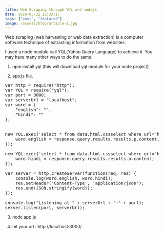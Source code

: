 ```yaml
---
title: Web Scraping through YQL and nodejs
date: 2020-05-22 12:33:17
tags: ["post", "featured"]
image: /assets/blog/article-2.jpg
---
```


Web scraping (web harvesting or web data extraction) is a computer software technique of extracting information from websites.

I used a node module call YQL(Yahoo Query Language) to achieve it. You may have many other ways to do the same.

1. npm install yql  (this will download yql module for your node project)

2. app.js file.

<pre>
var http = require("http");
var YQL = require("yql");
var port = 3000;
var serverUrl = "localhost";
var word = {
    "english": "",
    "hindi": ""
};


new YQL.exec('select * from data.html.cssselect where url="http://shabdkosh.com/" and css="p.engwotd"', function(response) {
    word.english = response.query.results.results.p.content;
});

new YQL.exec('select * from data.html.cssselect where url="http://shabdkosh.com/" and css=".indwotd"', function(response) {
    word.hindi = response.query.results.results.p.content;
});

var server = http.createServer(function(req, res) {
    console.log(word.english, word.hindi);
    res.setHeader('Content-Type', 'application/json');
    res.end(JSON.stringify(word));
});

console.log("Listening at " + serverUrl + ":" + port);
server.listen(port, serverUrl);
</pre>
3. node app.js

4. hit your url : http://localhost:3000/